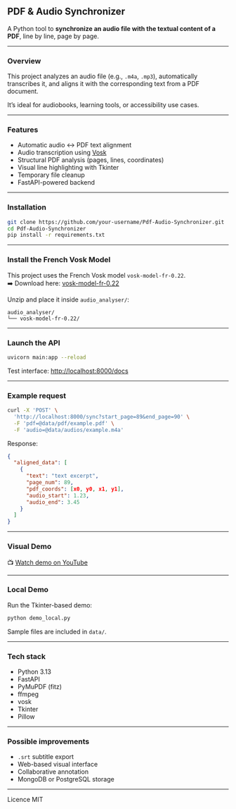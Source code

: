 
## PDF & Audio Synchronizer

A Python tool to **synchronize an audio file with the textual content of a PDF**, line by line, page by page.

---

### Overview

This project analyzes an audio file (e.g., `.m4a`, `.mp3`), automatically transcribes it, and aligns it with the corresponding text from a PDF document.

It’s ideal for audiobooks, learning tools, or accessibility use cases.

---

### Features

- Automatic audio ↔ PDF text alignment
- Audio transcription using [Vosk](https://alphacephei.com/vosk/)
- Structural PDF analysis (pages, lines, coordinates)
- Visual line highlighting with Tkinter
- Temporary file cleanup
- FastAPI-powered backend

---

### Installation

```bash
git clone https://github.com/your-username/Pdf-Audio-Synchronizer.git
cd Pdf-Audio-Synchronizer
pip install -r requirements.txt
```

---

### Install the French Vosk Model

This project uses the French Vosk model `vosk-model-fr-0.22`.  
➡️ Download here: [vosk-model-fr-0.22](https://alphacephei.com/vosk/models)

Unzip and place it inside `audio_analyser/`:

```
audio_analyser/
└── vosk-model-fr-0.22/
```

---

### Launch the API

```bash
uvicorn main:app --reload
```

Test interface: [http://localhost:8000/docs](http://localhost:8000/docs)

---

### Example request

```bash
curl -X 'POST' \
  'http://localhost:8000/sync?start_page=89&end_page=90' \
  -F 'pdf=@data/pdf/example.pdf' \
  -F 'audio=@data/audios/example.m4a'
```

Response:

```json
{
  "aligned_data": [
    {
      "text": "text excerpt",
      "page_num": 89,
      "pdf_coords": [x0, y0, x1, y1],
      "audio_start": 1.23,
      "audio_end": 3.45
    }
  ]
}
```

---

### Visual Demo

📺 [Watch demo on YouTube](https://www.youtube.com/watch?v=N4dsNjVjd44)  

---

###  Local Demo

Run the Tkinter-based demo:

```bash
python demo_local.py
```

Sample files are included in `data/`.

---

### Tech stack

- Python 3.13
- FastAPI
- PyMuPDF (fitz)
- ffmpeg
- vosk
- Tkinter
- Pillow

---

###  Possible improvements

- `.srt` subtitle export
- Web-based visual interface
- Collaborative annotation
- MongoDB or PostgreSQL storage

---

Licence MIT
